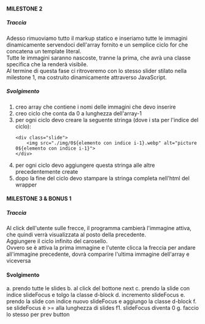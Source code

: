 #### MILESTONE 2 
##### Traccia
Adesso rimuoviamo tutto il markup statico e inseriamo tutte le immagini dinamicamente servendoci dell'array fornito e un semplice ciclo for che concatena un template literal.  
Tutte le immagini saranno nascoste, tranne la prima, che avrà una classe specifica che la renderà visibile.  
Al termine di questa fase ci ritroveremo con lo stesso slider stilato nella milestone 1, ma costruito dinamicamente attraverso JavaScript.  

##### Svolgimento
1. creo array che contiene i nomi delle immagini che devo inserire
2. creo ciclo che conta da 0 a lunghezza dell'array-1
3. per ogni ciclo devo creare la seguente stringa (dove i sta per l'indice del ciclo): 
    ```
    <div class="slide">
        <img src="./img/0${elemento con indice i-1}.webp" alt="picture 0${elemento con indice i-1}">
    </div>
    ``` 
4.  per ogni ciclo devo aggiungere questa stringa alle altre precedentemente create
5. dopo la fine del ciclo devo stampare la stringa completa nell'html del wrapper

#### MILESTONE 3 & BONUS 1
##### Traccia

Al click dell'utente sulle frecce, il programma cambierà l'immagine attiva, che quindi verrà visualizzata al posto della precedente.  
Aggiungere il ciclo infinito del carosello.  
Ovvero se è attiva la prima immagine e l'utente clicca la freccia per andare all'immagine precedente, dovrà comparire l'ultima immagine dell'array e viceversa

#### Svolgimento

a. prendo tutte le slides
b. al click del bottone next
c. prendo la slide con indice slideFocus e tolgo la classe d-block
d. incremento slideFocus
e. prendo la slide con indice nuovo slideFocus e aggiungo la classe d-block
f. se slideFocus è >= alla lunghezza di slides 
f1. slideFocus diventa 0
g. faccio lo stesso per prev button
